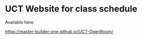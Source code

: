 # UCT Website for class  schedule 

Available here:

https://master-builder-one.github.io/UCT-OpenRoom/
